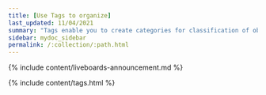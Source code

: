 ```yaml
---
title: [Use Tags to organize]
last_updated: 11/04/2021
summary: "Tags enable you to create categories for classification of objects, including Liveboards, answers, data sources, and worksheets."
sidebar: mydoc_sidebar
permalink: /:collection/:path.html
---
```


{% include content/liveboards-announcement.md %}

{% include content/tags.html %}
